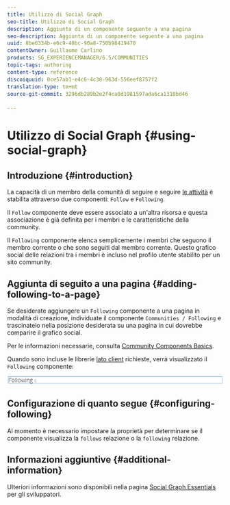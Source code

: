```yaml
---
title: Utilizzo di Social Graph
seo-title: Utilizzo di Social Graph
description: Aggiunta di un componente seguente a una pagina
seo-description: Aggiunta di un componente seguente a una pagina
uuid: 8be6334b-e6c9-40bc-90a8-750b98419470
contentOwner: Guillaume Carlino
products: SG_EXPERIENCEMANAGER/6.5/COMMUNITIES
topic-tags: authoring
content-type: reference
discoiquuid: 0ce57ab1-e4c6-4c38-963d-556eef8757f2
translation-type: tm+mt
source-git-commit: 3296db289b2e2f4ca0d1981597ada6ca1310bd46

---
```



# Utilizzo di Social Graph {#using-social-graph}

## Introduzione {#introduction}

La capacità di un membro della comunità di seguire e seguire [le attività](activities.md) è stabilita attraverso due componenti: `Follow` e `Following`.

Il `Follow` componente deve essere associato a un&#39;altra risorsa e questa associazione è già definita per i membri e le caratteristiche della community.

Il `Following` componente elenca semplicemente i membri che seguono il membro corrente o che sono seguiti dal membro corrente. Questo grafico social delle relazioni tra i membri è incluso nel profilo utente stabilito per un sito [](overview.md#communitiessites)community.

## Aggiunta di seguito a una pagina {#adding-following-to-a-page}

Se desiderate aggiungere un `Following` componente a una pagina in modalità di creazione, individuate il componente `Communities / Following` e trascinatelo nella posizione desiderata su una pagina in cui dovrebbe comparire il grafico social.

Per le informazioni necessarie, consulta [Community Components Basics](basics.md).

Quando sono incluse le librerie [lato client](essentials-socialgraph.md#essentials-for-client-side) richieste, verrà visualizzato il `Following` componente:

![chlimage_1-447](assets/chlimage_1-447.png)

## Configurazione di quanto segue {#configuring-following}

Al momento è necessario impostare la proprietà per determinare se il componente visualizza la `follows` relazione o la `following` relazione.

## Informazioni aggiuntive {#additional-information}

Ulteriori informazioni sono disponibili nella pagina [Social Graph Essentials](essentials-socialgraph.md) per gli sviluppatori.
